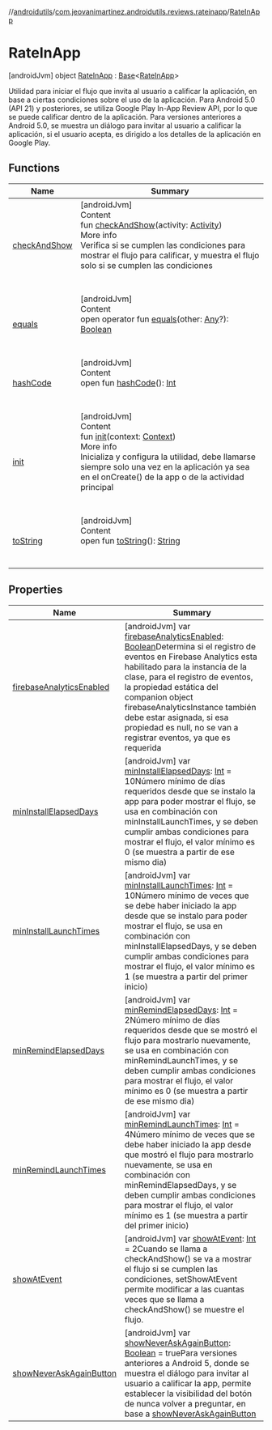 //[androidutils](../../index.md)/[com.jeovanimartinez.androidutils.reviews.rateinapp](../index.md)/[RateInApp](index.md)



# RateInApp  
 [androidJvm] object [RateInApp](index.md) : [Base](../../com.jeovanimartinez.androidutils/-base/index.md)<[RateInApp](index.md)> 

Utilidad para iniciar el flujo que invita al usuario a calificar la aplicación, en base a ciertas condiciones sobre el uso de la aplicación. Para Android 5.0 (API 21) y posteriores, se utiliza Google Play In-App Review API, por lo que se puede calificar dentro de la aplicación. Para versiones anteriores a Android 5.0, se muestra un diálogo para invitar al usuario a calificar la aplicación, si el usuario acepta, es dirigido a los detalles de la aplicación en Google Play.

   


## Functions  
  
|  Name|  Summary| 
|---|---|
| <a name="com.jeovanimartinez.androidutils.reviews.rateinapp/RateInApp/checkAndShow/#android.app.Activity/PointingToDeclaration/"></a>[checkAndShow](check-and-show.md)| <a name="com.jeovanimartinez.androidutils.reviews.rateinapp/RateInApp/checkAndShow/#android.app.Activity/PointingToDeclaration/"></a>[androidJvm]  <br>Content  <br>fun [checkAndShow](check-and-show.md)(activity: [Activity](https://developer.android.com/reference/kotlin/android/app/Activity.html))  <br>More info  <br>Verifica si se cumplen las condiciones para mostrar el flujo para calificar, y muestra el flujo solo si se cumplen las condiciones  <br><br><br>
| <a name="kotlin/Any/equals/#kotlin.Any?/PointingToDeclaration/"></a>[equals](../../com.jeovanimartinez.androidutils.web/-system-web-browser/index.md#%5Bkotlin%2FAny%2Fequals%2F%23kotlin.Any%3F%2FPointingToDeclaration%2F%5D%2FFunctions%2F2007742291)| <a name="kotlin/Any/equals/#kotlin.Any?/PointingToDeclaration/"></a>[androidJvm]  <br>Content  <br>open operator fun [equals](../../com.jeovanimartinez.androidutils.web/-system-web-browser/index.md#%5Bkotlin%2FAny%2Fequals%2F%23kotlin.Any%3F%2FPointingToDeclaration%2F%5D%2FFunctions%2F2007742291)(other: [Any](https://kotlinlang.org/api/latest/jvm/stdlib/kotlin/-any/index.html)?): [Boolean](https://kotlinlang.org/api/latest/jvm/stdlib/kotlin/-boolean/index.html)  <br><br><br>
| <a name="kotlin/Any/hashCode/#/PointingToDeclaration/"></a>[hashCode](../../com.jeovanimartinez.androidutils.web/-system-web-browser/index.md#%5Bkotlin%2FAny%2FhashCode%2F%23%2FPointingToDeclaration%2F%5D%2FFunctions%2F2007742291)| <a name="kotlin/Any/hashCode/#/PointingToDeclaration/"></a>[androidJvm]  <br>Content  <br>open fun [hashCode](../../com.jeovanimartinez.androidutils.web/-system-web-browser/index.md#%5Bkotlin%2FAny%2FhashCode%2F%23%2FPointingToDeclaration%2F%5D%2FFunctions%2F2007742291)(): [Int](https://kotlinlang.org/api/latest/jvm/stdlib/kotlin/-int/index.html)  <br><br><br>
| <a name="com.jeovanimartinez.androidutils.reviews.rateinapp/RateInApp/init/#android.content.Context/PointingToDeclaration/"></a>[init](init.md)| <a name="com.jeovanimartinez.androidutils.reviews.rateinapp/RateInApp/init/#android.content.Context/PointingToDeclaration/"></a>[androidJvm]  <br>Content  <br>fun [init](init.md)(context: [Context](https://developer.android.com/reference/kotlin/android/content/Context.html))  <br>More info  <br>Inicializa y configura la utilidad, debe llamarse siempre solo una vez en la aplicación ya sea en el onCreate() de la app o de la actividad principal  <br><br><br>
| <a name="kotlin/Any/toString/#/PointingToDeclaration/"></a>[toString](../../com.jeovanimartinez.androidutils.web/-system-web-browser/index.md#%5Bkotlin%2FAny%2FtoString%2F%23%2FPointingToDeclaration%2F%5D%2FFunctions%2F2007742291)| <a name="kotlin/Any/toString/#/PointingToDeclaration/"></a>[androidJvm]  <br>Content  <br>open fun [toString](../../com.jeovanimartinez.androidutils.web/-system-web-browser/index.md#%5Bkotlin%2FAny%2FtoString%2F%23%2FPointingToDeclaration%2F%5D%2FFunctions%2F2007742291)(): [String](https://kotlinlang.org/api/latest/jvm/stdlib/kotlin/-string/index.html)  <br><br><br>


## Properties  
  
|  Name|  Summary| 
|---|---|
| <a name="com.jeovanimartinez.androidutils.reviews.rateinapp/RateInApp/firebaseAnalyticsEnabled/#/PointingToDeclaration/"></a>[firebaseAnalyticsEnabled](index.md#%5Bcom.jeovanimartinez.androidutils.reviews.rateinapp%2FRateInApp%2FfirebaseAnalyticsEnabled%2F%23%2FPointingToDeclaration%2F%5D%2FProperties%2F2007742291)| <a name="com.jeovanimartinez.androidutils.reviews.rateinapp/RateInApp/firebaseAnalyticsEnabled/#/PointingToDeclaration/"></a> [androidJvm] var [firebaseAnalyticsEnabled](index.md#%5Bcom.jeovanimartinez.androidutils.reviews.rateinapp%2FRateInApp%2FfirebaseAnalyticsEnabled%2F%23%2FPointingToDeclaration%2F%5D%2FProperties%2F2007742291): [Boolean](https://kotlinlang.org/api/latest/jvm/stdlib/kotlin/-boolean/index.html)Determina si el registro de eventos en Firebase Analytics esta habilitado para la instancia de la clase, para el registro de eventos, la propiedad estática del companion object firebaseAnalyticsInstance también debe estar asignada, si esa propiedad es null, no se van a registrar eventos, ya que es requerida   <br>
| <a name="com.jeovanimartinez.androidutils.reviews.rateinapp/RateInApp/minInstallElapsedDays/#/PointingToDeclaration/"></a>[minInstallElapsedDays](min-install-elapsed-days.md)| <a name="com.jeovanimartinez.androidutils.reviews.rateinapp/RateInApp/minInstallElapsedDays/#/PointingToDeclaration/"></a> [androidJvm] var [minInstallElapsedDays](min-install-elapsed-days.md): [Int](https://kotlinlang.org/api/latest/jvm/stdlib/kotlin/-int/index.html) = 10Número mínimo de días requeridos desde que se instalo la app para poder mostrar el flujo, se usa en combinación con minInstallLaunchTimes, y se deben cumplir ambas condiciones para mostrar el flujo, el valor mínimo es 0 (se muestra a partir de ese mismo dia)   <br>
| <a name="com.jeovanimartinez.androidutils.reviews.rateinapp/RateInApp/minInstallLaunchTimes/#/PointingToDeclaration/"></a>[minInstallLaunchTimes](min-install-launch-times.md)| <a name="com.jeovanimartinez.androidutils.reviews.rateinapp/RateInApp/minInstallLaunchTimes/#/PointingToDeclaration/"></a> [androidJvm] var [minInstallLaunchTimes](min-install-launch-times.md): [Int](https://kotlinlang.org/api/latest/jvm/stdlib/kotlin/-int/index.html) = 10Número mínimo de veces que se debe haber iniciado la app desde que se instalo para poder mostrar el flujo, se usa en combinación con minInstallElapsedDays, y se deben cumplir ambas condiciones para mostrar el flujo, el valor mínimo es 1 (se muestra a partir del primer inicio)   <br>
| <a name="com.jeovanimartinez.androidutils.reviews.rateinapp/RateInApp/minRemindElapsedDays/#/PointingToDeclaration/"></a>[minRemindElapsedDays](min-remind-elapsed-days.md)| <a name="com.jeovanimartinez.androidutils.reviews.rateinapp/RateInApp/minRemindElapsedDays/#/PointingToDeclaration/"></a> [androidJvm] var [minRemindElapsedDays](min-remind-elapsed-days.md): [Int](https://kotlinlang.org/api/latest/jvm/stdlib/kotlin/-int/index.html) = 2Número mínimo de días requeridos desde que se mostró el flujo para mostrarlo nuevamente, se usa en combinación con minRemindLaunchTimes, y se deben cumplir ambas condiciones para mostrar el flujo, el valor mínimo es 0 (se muestra a partir de ese mismo dia)   <br>
| <a name="com.jeovanimartinez.androidutils.reviews.rateinapp/RateInApp/minRemindLaunchTimes/#/PointingToDeclaration/"></a>[minRemindLaunchTimes](min-remind-launch-times.md)| <a name="com.jeovanimartinez.androidutils.reviews.rateinapp/RateInApp/minRemindLaunchTimes/#/PointingToDeclaration/"></a> [androidJvm] var [minRemindLaunchTimes](min-remind-launch-times.md): [Int](https://kotlinlang.org/api/latest/jvm/stdlib/kotlin/-int/index.html) = 4Número mínimo de veces que se debe haber iniciado la app desde que mostró el flujo para mostrarlo nuevamente, se usa en combinación con minRemindElapsedDays, y se deben cumplir ambas condiciones para mostrar el flujo, el valor mínimo es 1 (se muestra a partir del primer inicio)   <br>
| <a name="com.jeovanimartinez.androidutils.reviews.rateinapp/RateInApp/showAtEvent/#/PointingToDeclaration/"></a>[showAtEvent](show-at-event.md)| <a name="com.jeovanimartinez.androidutils.reviews.rateinapp/RateInApp/showAtEvent/#/PointingToDeclaration/"></a> [androidJvm] var [showAtEvent](show-at-event.md): [Int](https://kotlinlang.org/api/latest/jvm/stdlib/kotlin/-int/index.html) = 2Cuando se llama a checkAndShow() se va a mostrar el flujo si se cumplen las condiciones, setShowAtEvent permite modificar a las cuantas veces que se llama a checkAndShow() se muestre el flujo.   <br>
| <a name="com.jeovanimartinez.androidutils.reviews.rateinapp/RateInApp/showNeverAskAgainButton/#/PointingToDeclaration/"></a>[showNeverAskAgainButton](show-never-ask-again-button.md)| <a name="com.jeovanimartinez.androidutils.reviews.rateinapp/RateInApp/showNeverAskAgainButton/#/PointingToDeclaration/"></a> [androidJvm] var [showNeverAskAgainButton](show-never-ask-again-button.md): [Boolean](https://kotlinlang.org/api/latest/jvm/stdlib/kotlin/-boolean/index.html) = truePara versiones anteriores a Android 5, donde se muestra el diálogo para invitar al usuario a calificar la app, permite establecer la visibilidad del botón de nunca volver a preguntar, en base a [showNeverAskAgainButton](show-never-ask-again-button.md)   <br>

